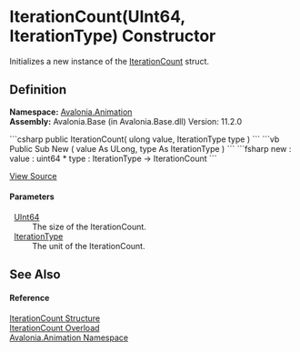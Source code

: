 # IterationCount(UInt64, IterationType) Constructor


Initializes a new instance of the <a href="T_Avalonia_Animation_IterationCount">IterationCount</a> struct.



## Definition
**Namespace:** <a href="N_Avalonia_Animation">Avalonia.Animation</a>  
**Assembly:** Avalonia.Base (in Avalonia.Base.dll) Version: 11.2.0

<Tabs groupId="api-code-preview">
<TabItem value="csharp" label="C#">
```csharp
public IterationCount(
	ulong value,
	IterationType type
)
```
</TabItem>
<TabItem value="vb" label="VB">
```vb
Public Sub New ( 
	value As ULong,
	type As IterationType
)
```
</TabItem>
<TabItem value="fsharp" label="F#">
```fsharp
new : 
        value : uint64 * 
        type : IterationType -> IterationCount
```
</TabItem>
</Tabs>



<a href="https://github.com/AvaloniaUI/Avalonia/tree/master/src/Avalonia.Base/Animation/IterationCount.cs#L41" title="View the source code">View Source</a>



#### Parameters
<dl><dt>  <a href="https://learn.microsoft.com/dotnet/api/system.uint64" target="_blank" rel="noopener noreferrer">UInt64</a></dt><dd>The size of the IterationCount.</dd><dt>  <a href="T_Avalonia_Animation_IterationType">IterationType</a></dt><dd>The unit of the IterationCount.</dd></dl>

## See Also


#### Reference
<a href="T_Avalonia_Animation_IterationCount">IterationCount Structure</a>  
<a href="Overload_Avalonia_Animation_IterationCount__ctor">IterationCount Overload</a>  
<a href="N_Avalonia_Animation">Avalonia.Animation Namespace</a>  
